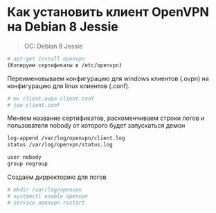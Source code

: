 # Как установить клиент OpenVPN на Debian 8 Jessie

> OC: Debian 8 Jessie

```bash
# apt-get install openvpn
(Копируем сертификаты в /etc/openvpn)
```

Переименовываем конфигурацию для windows клиентов (.ovpn) на конфигурацию для linux клиентов (.conf).

```bash
# mv client.ovpn client.conf
# joe client.conf
```

Меняем название сертификатов, раскоменчиваем строки логов и пользователя nobody от которого будет запускаться демон

```bash
log-append /var/log/openvpn/client.log
status /var/log/openvpn/status.log

user nobody
group nogroup
```

Создаем дирректорию для логов

```bash
# mkdir /var/log/openvpn
# systemctl enable openvpn
# service openvpn restart
```